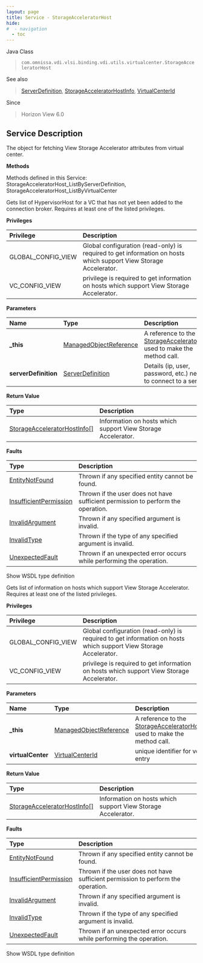 ```yaml
---
layout: page
title: Service - StorageAcceleratorHost
hide:
#  - navigation
  - toc
---
```








Java Class
> `com.omnissa.vdi.vlsi.binding.vdi.utils.virtualcenter.StorageAcceleratorHost`

See also
> [ServerDefinition](vdi.utils.Certificate.ServerDefinition.md), [StorageAcceleratorHostInfo](vdi.utils.virtualcenter.StorageAcceleratorHost.StorageAcceleratorHostInfo.md), [VirtualCenterId](vdi.entity.VirtualCenterId.md)

Since
> Horizon View 6.0





## Service Description

The object for fetching View Storage Accelerator attributes from virtual center.

**Methods**

Methods defined in this Service:
StorageAcceleratorHost_ListByServerDefinition, StorageAcceleratorHost_ListByVirtualCenter




Gets list of HypervisorHost for a VC that has not yet been added to the connection broker. Requires at least one of the listed privileges.

**Privileges**

Privilege | Description
:---|:---
GLOBAL_CONFIG_VIEW|  Global configuration (read-only) is required to get information on hosts which support View Storage Accelerator.
VC_CONFIG_VIEW|  privilege is required to get information on hosts which support View Storage Accelerator.



**Parameters**

 Name | Type | Description
:---|:---|:---
**_this**| [ManagedObjectReference](vmodl.ManagedObjectReference.md)|  A reference to the [StorageAcceleratorHost](vdi.utils.virtualcenter.StorageAcceleratorHost.md) used to make the method call.
**serverDefinition**| [ServerDefinition](vdi.utils.Certificate.ServerDefinition.md)|  Details (ip, user, password, etc.) needed to connect to a server.




**Return Value**

Type | Description
:---|:---
[StorageAcceleratorHostInfo[]](vdi.utils.virtualcenter.StorageAcceleratorHost.StorageAcceleratorHostInfo.md)| Information on hosts which support View Storage Accelerator.



**Faults**

Type | Description
:---|:---
[EntityNotFound](vdi.fault.EntityNotFound.md)| Thrown if any specified entity cannot be found.
[InsufficientPermission](vdi.fault.InsufficientPermission.md)| Thrown if the user does not have sufficient permission to perform the operation.
[InvalidArgument](vdi.fault.InvalidArgument.md)| Thrown if any specified argument is invalid.
[InvalidType](vdi.fault.InvalidType.md)| Thrown if the type of any specified argument is invalid.
[UnexpectedFault](vdi.fault.UnexpectedFault.md)| Thrown if an unexpected error occurs while performing the operation.

Show WSDL type definition







Gets list of information on hosts which support View Storage Accelerator. Requires at least one of the listed privileges.

**Privileges**

Privilege | Description
:---|:---
GLOBAL_CONFIG_VIEW|  Global configuration (read-only) is required to get information on hosts which support View Storage Accelerator.
VC_CONFIG_VIEW|  privilege is required to get information on hosts which support View Storage Accelerator.



**Parameters**

 Name | Type | Description
:---|:---|:---
**_this**| [ManagedObjectReference](vmodl.ManagedObjectReference.md)|  A reference to the [StorageAcceleratorHost](vdi.utils.virtualcenter.StorageAcceleratorHost.md) used to make the method call.
**virtualCenter**| [VirtualCenterId](vdi.entity.VirtualCenterId.md)|  unique identifier for vc entry




**Return Value**

Type | Description
:---|:---
[StorageAcceleratorHostInfo[]](vdi.utils.virtualcenter.StorageAcceleratorHost.StorageAcceleratorHostInfo.md)| Information on hosts which support View Storage Accelerator.



**Faults**

Type | Description
:---|:---
[EntityNotFound](vdi.fault.EntityNotFound.md)| Thrown if any specified entity cannot be found.
[InsufficientPermission](vdi.fault.InsufficientPermission.md)| Thrown if the user does not have sufficient permission to perform the operation.
[InvalidArgument](vdi.fault.InvalidArgument.md)| Thrown if any specified argument is invalid.
[InvalidType](vdi.fault.InvalidType.md)| Thrown if the type of any specified argument is invalid.
[UnexpectedFault](vdi.fault.UnexpectedFault.md)| Thrown if an unexpected error occurs while performing the operation.

Show WSDL type definition












 
